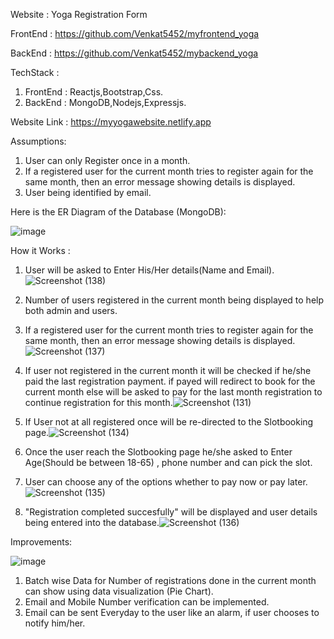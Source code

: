Website : Yoga Registration Form

FrontEnd : https://github.com/Venkat5452/myfrontend_yoga

BackEnd : https://github.com/Venkat5452/mybackend_yoga

TechStack :
1. FrontEnd : Reactjs,Bootstrap,Css.
2. BackEnd  : MongoDB,Nodejs,Expressjs.

Website Link : https://myyogawebsite.netlify.app

Assumptions:
1. User can only Register once in a month.
2. If a registered user for the current month tries to register again for the same month, then an error message showing details is displayed.
3. User being identified by email.


Here is the ER Diagram of the Database (MongoDB):

![image](https://github.com/Venkat5452/myfrontend_yoga/assets/106301959/f59fca56-a030-4194-91cd-cd1fb48e040e)


How it Works :
1) User will be asked to Enter His/Her details(Name and Email). ![Screenshot (138)](https://github.com/Venkat5452/myfrontend_yoga/assets/106301959/a0e4f89f-61e5-4e0d-a0db-396e0a472b60)

2) Number of users registered in the current month being displayed to help both admin and users. 
3) If a registered user for the current month tries to register again for the same month, then an error message showing details is displayed.![Screenshot (137)](https://github.com/Venkat5452/myfrontend_yoga/assets/106301959/9f0b49bd-73b0-4e87-bacd-e5aaf7e94a89)
4) If user not registered in the current month it will be checked if he/she paid the last registration payment. if payed will redirect to book for the current month else will be asked to pay for the last month registration to continue registration for this month.![Screenshot (131)](https://github.com/Venkat5452/myfrontend_yoga/assets/106301959/21da57a4-4e78-4672-8482-70c8525117c6)

5) If User not at all registered once will be re-directed to the Slotbooking page.![Screenshot (134)](https://github.com/Venkat5452/myfrontend_yoga/assets/106301959/25317325-b88a-4523-a5e3-d494730c3cf5)

6) Once the user reach the Slotbooking page he/she asked to Enter Age(Should be between 18-65) , phone number and can pick the slot.
7) User can choose any of the options whether to pay now or pay later.![Screenshot (135)](https://github.com/Venkat5452/myfrontend_yoga/assets/106301959/e8db1c27-2638-4ef6-b341-c0f854d6f2fc)

8) "Registration completed succesfully" will be displayed and user details being entered into the database.![Screenshot (136)](https://github.com/Venkat5452/myfrontend_yoga/assets/106301959/f42f1c84-b6f1-44f2-b1ad-a3bbff0c69eb)

Improvements:

![image](https://github.com/Venkat5452/myfrontend_yoga/assets/106301959/cec2b624-5b64-4a4b-b90d-f8e7ef9dee65)
1. Batch wise Data for Number of registrations done in the current month can show using data visualization (Pie Chart).
2. Email and Mobile Number verification can be implemented.
3. Email can be sent Everyday to the user like an alarm, if user chooses to notify him/her.
